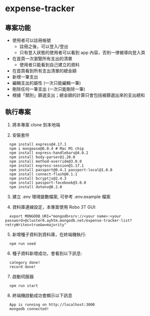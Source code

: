 # expense-tracker

## 專案功能
  * 使用者可以註冊帳號
    * 註冊之後，可以登入/登出
    * 只有登入狀態的使用者可以看到 app 內容，否則一律被導向登入頁
  * 在首頁一次瀏覽所有支出的清單
    * 使用者只能看到自己建立的資料
  * 在首頁看到所有支出清單的總金額
  * 新增一筆支出
  * 編輯支出的屬性 (一次只能編輯一筆) 
  * 刪除任何一筆支出 (一次只能刪除一筆)
  * 根據「類別」篩選支出；總金額的計算只會包括被篩選出來的支出總和
  

## 執行專案
1. 將本專案 clone 到本地端

2. 安裝套件
```shell
  npm install express@4.17.1
  npm i mongoose@6.0.4 # Mac M1 chip
  npm install express-handlebars@4.0.2
  npm install body-parser@1.20.0
  npm install method-override@3.0.0
  npm install express-session@1.17.1
  npm install passport@0.4.1 passport-local@1.0.0
  npm install connect-flash@0.1.1
  npm install bcryptjs@2.4.3
  npm install passport-facebook@3.0.0
  npm install dotenv@8.2.0
```

3. 建立 .env 環境變數檔案, 可參考 .env.example 檔案

4. 資料庫連線設定，本專案使用 Robo 3T GUI:
```shell
  export MONGODB_URI="mongodb+srv://<your name>:<your password>@cluster0.ayhtm.mongodb.net/expense-tracker-list?retryWrites=true&w=majority"
```

5. 新增種子資料到資料庫，在終端機執行:
```shell
  npm run seed
```

6. 種子資料新增成功，會看到以下訊息:
```shell
  category done!
  record done!
```

7. 啟動伺服器
```shell
  npm run start
```

8. 終端機啟動成功會顯示以下訊息
```node
  App is running on http://localhost:3000
  mongodb connected!
```